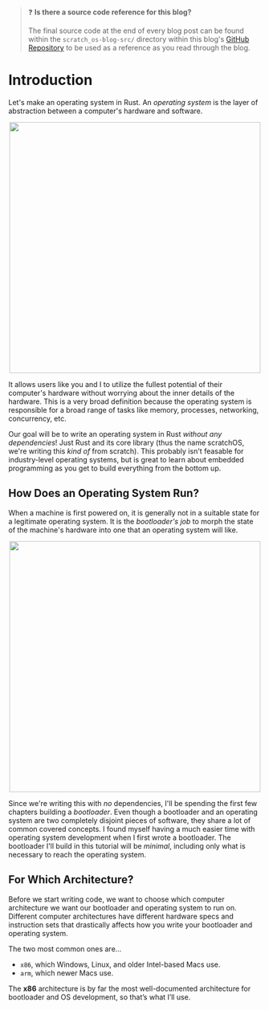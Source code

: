 > ❓ **Is there a source code reference for this blog?**
>
> The final source code at the end of every blog post can be found within the `scratch_os-blog-src/` directory within this blog's [GitHub Repository](https://github.com/sumandas27/scratchOS-Blog) to be used as a reference as you read through the blog.

# Introduction

Let's make an operating system in Rust. An *operating system* is the layer of abstraction between a computer's hardware and software.

<p align="center">
  <img style="width:500px;" src="img/operating_system.png">
</p>

It allows users like you and I to utilize the fullest potential of their computer's hardware without worrying about the inner details of the hardware. This is a very broad definition because the operating system is responsible for a broad range of tasks like memory, processes, networking, concurrency, etc.

Our goal will be to write an operating system in Rust *without any dependencies*! Just Rust and its core library (thus the name scratchOS, we're writing this *kind of* from scratch). This probably isn't feasable for industry-level operating systems, but is great to learn about embedded programming as you get to build everything from the bottom up.

## How Does an Operating System Run?

When a machine is first powered on, it is generally not in a suitable state for a legitimate operating system. It is the *bootloader's job* to morph the state of the machine's hardware into one that an operating system will like.

<p align="center">
  <img style="width:500px;" src="img/bootloader-responsibility.png">
</p>

Since we're writing this with *no* dependencies, I'll be spending the first few chapters building a *bootloader*. Even though a bootloader and an operating system are two completely disjoint pieces of software, they share a lot of common covered concepts. I found myself having a much easier time with operating system development when I first wrote a bootloader. The bootloader I'll build in this tutorial will be *minimal*, including only what is necessary to reach the operating system.

## For Which Architecture?

Before we start writing code, we want to choose which computer architecture we want our bootloader and operating system to run on. Different computer architectures have different hardware specs and instruction sets that drastically affects how you write your bootloader and operating system.

The two most common ones are...

* `x86`, which Windows, Linux, and older Intel-based Macs use.
* `arm`, which newer Macs use.

The **x86** architecture is by far the most well-documented architecture for bootloader and OS development, so that’s what I’ll use.